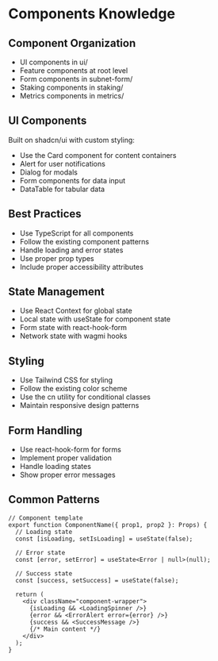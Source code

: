 # Components Knowledge

## Component Organization
- UI components in ui/
- Feature components at root level
- Form components in subnet-form/
- Staking components in staking/
- Metrics components in metrics/

## UI Components
Built on shadcn/ui with custom styling:
- Use the Card component for content containers
- Alert for user notifications
- Dialog for modals
- Form components for data input
- DataTable for tabular data

## Best Practices
- Use TypeScript for all components
- Follow the existing component patterns
- Handle loading and error states
- Use proper prop types
- Include proper accessibility attributes

## State Management
- Use React Context for global state
- Local state with useState for component state
- Form state with react-hook-form
- Network state with wagmi hooks

## Styling
- Use Tailwind CSS for styling
- Follow the existing color scheme
- Use the cn utility for conditional classes
- Maintain responsive design patterns

## Form Handling
- Use react-hook-form for forms
- Implement proper validation
- Handle loading states
- Show proper error messages

## Common Patterns
```tsx
// Component template
export function ComponentName({ prop1, prop2 }: Props) {
  // Loading state
  const [isLoading, setIsLoading] = useState(false);
  
  // Error state
  const [error, setError] = useState<Error | null>(null);
  
  // Success state
  const [success, setSuccess] = useState(false);
  
  return (
    <div className="component-wrapper">
      {isLoading && <LoadingSpinner />}
      {error && <ErrorAlert error={error} />}
      {success && <SuccessMessage />}
      {/* Main content */}
    </div>
  );
}
```